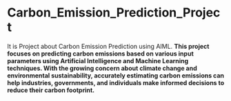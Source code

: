 # Carbon_Emission_Prediction_Project
It is Project about Carbon Emission Prediction using AIML.
**This project focuses on predicting carbon emissions based on various input parameters using Artificial Intelligence and Machine Learning techniques. With the growing concern about climate change and environmental sustainability, accurately estimating carbon emissions can help industries, governments, and individuals make informed decisions to reduce their carbon footprint.**
